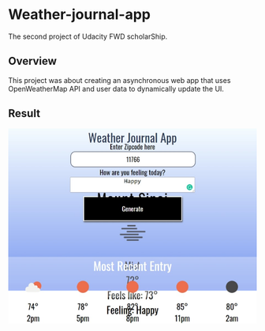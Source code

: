 # Weather-journal-app
The second project of Udacity FWD scholarShip. 

## Overview
This project was about creating an asynchronous web app that uses OpenWeatherMap API and user data to dynamically update the UI.

## Result
![screenshot](image/ScreenShot.jpeg)
